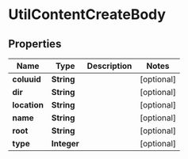 # UtilContentCreateBody

## Properties
Name | Type | Description | Notes
------------ | ------------- | ------------- | -------------
**coluuid** | **String** |  |  [optional]
**dir** | **String** |  |  [optional]
**location** | **String** |  |  [optional]
**name** | **String** |  |  [optional]
**root** | **String** |  |  [optional]
**type** | **Integer** |  |  [optional]
